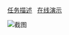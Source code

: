 [任务描述](https://github.com/qiuxiang/boxbot/blob/master/task.md) &nbsp; [在线演示](http://qiuxiang.github.io/boxbot)

![截图](https://cloud.githubusercontent.com/assets/1709072/14012410/8ba29636-f1e0-11e5-9478-ed9dd2b592be.gif)
